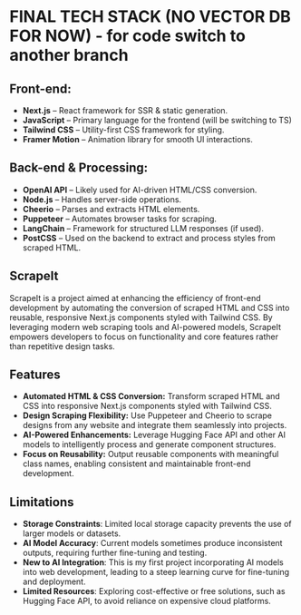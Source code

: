 # FINAL TECH STACK (NO VECTOR DB FOR NOW) - for code switch to another branch 

## Front-end:
- **Next.js** – React framework for SSR & static generation.
- **JavaScript** – Primary language for the frontend (will be switching to TS)
- **Tailwind CSS** – Utility-first CSS framework for styling.
- **Framer Motion** – Animation library for smooth UI interactions.

## Back-end & Processing:
- **OpenAI API** – Likely used for AI-driven HTML/CSS conversion.
- **Node.js** – Handles server-side operations.
- **Cheerio** – Parses and extracts HTML elements.
- **Puppeteer** – Automates browser tasks for scraping.
- **LangChain** – Framework for structured LLM responses (if used).
- **PostCSS** – Used on the backend to extract and process styles from scraped HTML.

## ScrapeIt
ScrapeIt is a project aimed at enhancing the efficiency of front-end development by automating the conversion of scraped HTML and CSS into reusable, responsive Next.js components styled with Tailwind CSS. By leveraging modern web scraping tools and AI-powered models, ScrapeIt empowers developers to focus on functionality and core features rather than repetitive design tasks.

## Features
- **Automated HTML & CSS Conversion:** Transform scraped HTML and CSS into responsive Next.js components styled with Tailwind CSS.
- **Design Scraping Flexibility:** Use Puppeteer and Cheerio to scrape designs from any website and integrate them seamlessly into projects.
- **AI-Powered Enhancements:** Leverage Hugging Face API and other AI models to intelligently process and generate component structures.
- **Focus on Reusability:** Output reusable components with meaningful class names, enabling consistent and maintainable front-end development.

## Limitations
- **Storage Constraints**: Limited local storage capacity prevents the use of larger models or datasets.
- **AI Model Accuracy**: Current models sometimes produce inconsistent outputs, requiring further fine-tuning and testing.
- **New to AI Integration**: This is my first project incorporating AI models into web development, leading to a steep learning curve for fine-tuning and deployment.
- **Limited Resources**: Exploring cost-effective or free solutions, such as Hugging Face API, to avoid reliance on expensive cloud platforms.

